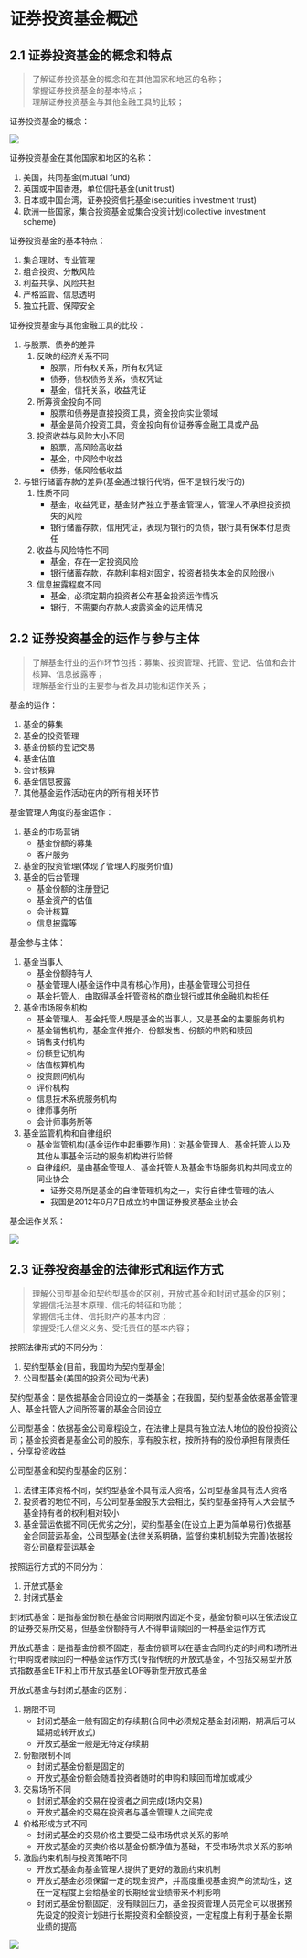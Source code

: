 # 证券投资基金概述

## 2.1 证券投资基金的概念和特点

> 了解证券投资基金的概念和在其他国家和地区的名称；  
> 掌握证券投资基金的基本特点；  
> 理解证券投资基金与其他金融工具的比较；

证券投资基金的概念：

![](../img/证券投资基金的运作方式.png)

证券投资基金在其他国家和地区的名称：
1. 美国，共同基金(mutual fund)
2. 英国或中国香港，单位信托基金(unit trust)
3. 日本或中国台湾，证券投资信托基金(securities investment trust)
4. 欧洲一些国家，集合投资基金或集合投资计划(collective investment scheme)

证券投资基金的基本特点：
1. 集合理财、专业管理
2. 组合投资、分散风险
3. 利益共享、风险共担
4. 严格监管、信息透明
5. 独立托管、保障安全

证券投资基金与其他金融工具的比较：
1. 与股票、债券的差异
    1. 反映的经济关系不同
        - 股票，所有权关系，所有权凭证
        - 债券，债权债务关系，债权凭证
        - 基金，信托关系，收益凭证
    2. 所筹资金投向不同
        - 股票和债券是直接投资工具，资金投向实业领域
        - 基金是简介投资工具，资金投向有价证券等金融工具或产品
    3. 投资收益与风险大小不同
        - 股票，高风险高收益
        - 基金，中风险中收益
        - 债券，低风险低收益
2. 与银行储蓄存款的差异(基金通过银行代销，但不是银行发行的)
    1. 性质不同
        - 基金，收益凭证，基金财产独立于基金管理人，管理人不承担投资损失的风险
        - 银行储蓄存款，信用凭证，表现为银行的负债，银行具有保本付息责任
    2. 收益与风险特性不同
        - 基金，存在一定投资风险
        - 银行储蓄存款，存款利率相对固定，投资者损失本金的风险很小
    3. 信息披露程度不同
        - 基金，必须定期向投资者公布基金投资运作情况
        - 银行，不需要向存款人披露资金的运用情况


## 2.2 证券投资基金的运作与参与主体

> 了解基金行业的运作环节包括：募集、投资管理、托管、登记、估值和会计核算、信息披露等；  
> 理解基金行业的主要参与者及其功能和运作关系；

基金的运作：
1. 基金的募集
2. 基金的投资管理
3. 基金份额的登记交易
4. 基金估值
5. 会计核算
6. 基金信息披露
7. 其他基金运作活动在内的所有相关环节

基金管理人角度的基金运作：
1. 基金的市场营销
    - 基金份额的募集
    - 客户服务
2. 基金的投资管理(体现了管理人的服务价值)
3. 基金的后台管理
    - 基金份额的注册登记
    - 基金资产的估值
    - 会计核算
    - 信息披露等

基金参与主体：
1. 基金当事人
    - 基金份额持有人
    - 基金管理人(基金运作中具有核心作用)，由基金管理公司担任
    - 基金托管人，由取得基金托管资格的商业银行或其他金融机构担任
2. 基金市场服务机构
    - 基金管理人、基金托管人既是基金的当事人，又是基金的主要服务机构
    - 基金销售机构，基金宣传推介、份额发售、份额的申购和赎回
    - 销售支付机构
    - 份额登记机构
    - 估值核算机构
    - 投资顾问机构
    - 评价机构
    - 信息技术系统服务机构
    - 律师事务所
    - 会计师事务所等
3. 基金监管机构和自律组织
    - 基金监管机构(基金运作中起重要作用)：对基金管理人、基金托管人以及其他从事基金活动的服务机构进行监督
    - 自律组织，是由基金管理人、基金托管人及基金市场服务机构共同成立的同业协会
        - 证券交易所是基金的自律管理机构之一，实行自律性管理的法人
        - 我国是2012年6月7日成立的中国证券投资基金业协会

基金运作关系：

![](../img/基金运作关系.png)


## 2.3 证券投资基金的法律形式和运作方式

> 理解公司型基金和契约型基金的区别，开放式基金和封闭式基金的区别；  
> 掌握信托法基本原理、信托的特征和功能；  
> 掌握信托主体、信托财产的基本内容；  
> 掌握受托人信义义务、受托责任的基本内容；


按照法律形式的不同分为：
1. 契约型基金(目前，我国均为契约型基金)
2. 公司型基金(美国的投资公司为代表)

契约型基金：是依据基金合同设立的一类基金；在我国，契约型基金依据基金管理人、基金托管人之间所签署的基金合同设立

公司型基金：依据基金公司章程设立，在法律上是具有独立法人地位的股份投资公司；基金投资者是基金公司的股东，享有股东权，按所持有的股份承担有限责任 ，分享投资收益

公司型基金和契约型基金的区别：
1. 法律主体资格不同，契约型基金不具有法人资格，公司型基金具有法人资格
2. 投资者的地位不同，与公司型基金股东大会相比，契约型基金持有人大会赋予基金持有者的权利相对较小
3. 基金营运依据不同(无优劣之分)，契约型基金(在设立上更为简单易行)依据基金合同营运基金，公司型基金(法律关系明确，监督约束机制较为完善)依据投资公司章程营运基金

按照运行方式的不同分为：
1. 开放式基金
2. 封闭式基金

封闭式基金：是指基金份额在基金合同期限内固定不变，基金份额可以在依法设立的证券交易所交易，但基金份额持有人不得申请赎回的一种基金运作方式

开放式基金：是指基金份额不固定，基金份额可以在基金合同约定的时间和场所进行申购或者赎回的一种基金运作方式(专指传统的开放式基金，不包括交易型开放式指数基金ETF和上市开放式基金LOF等新型开放式基金

开放式基金与封闭式基金的区别：
1. 期限不同
    - 封闭式基金一般有固定的存续期(合同中必须规定基金封闭期，期满后可以延期或转开放式)
    - 开放式基金一般是无特定存续期
2. 份额限制不同
    - 封闭式基金份额是固定的
    - 开放式基金份额会随着投资者随时的申购和赎回而增加或减少
3. 交易场所不同
    - 封闭式基金的交易在投资者之间完成(场内交易)
    - 开放式基金的交易在投资者与基金管理人之间完成
4. 价格形成方式不同
    - 封闭式基金的交易价格主要受二级市场供求关系的影响
    - 开放式基金的买卖价格以基金份额净值为基础，不受市场供求关系的影响
5. 激励约束机制与投资策略不同
    - 开放式基金向基金管理人提供了更好的激励约束机制
    - 开放式基金必须保留一定的现金资产，并高度重视基金资产的流动性，这在一定程度上会给基金的长期经营业绩带来不利影响
    - 封闭式基金份额固定，没有赎回压力，基金投资管理人员完全可以根据预先设定的投资计划进行长期投资和全额投资，一定程度上有利于基金长期业绩的提高

![](../img/开放式与封闭式基金比较.png)